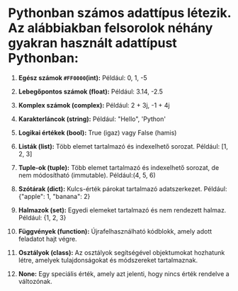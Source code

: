 # Pythonban számos adattípus létezik. Az alábbiakban felsorolok néhány gyakran használt adattípust Pythonban:

1. **Egész számok `#FF0000`(int):** Például: 0, 1, -5

2. **Lebegőpontos számok (float):** Például: 3.14, -2.5

3. **Komplex számok (complex):** Például: 2 + 3j, -1 + 4j

4. **Karakterláncok (string):** Például: "Hello", 'Python'

5. **Logikai értékek (bool):** True (igaz) vagy False (hamis)

6. **Listák (list):** Több elemet tartalmazó és indexelhető sorozat. Például: [1, 2, 3]

7. **Tuple-ok (tuple):** Több elemet tartalmazó és indexelhető sorozat, de nem módosítható (immutable). Például:(4, 5, 6)

8. **Szótárak (dict):** Kulcs-érték párokat tartalmazó adatszerkezet. Például: {"apple": 1, "banana": 2}

9. **Halmazok (set):** Egyedi elemeket tartalmazó és nem rendezett halmaz. Például: {1, 2, 3}

10. **Függvények (function):** Újrafelhasználható kódblokk, amely adott feladatot hajt végre.

11. **Osztályok (class):** Az osztályok segítségével objektumokat hozhatunk létre, amelyek tulajdonságokat és módszereket tartalmaznak.

12. **None:** Egy speciális érték, amely azt jelenti, hogy nincs érték rendelve a változónak.
